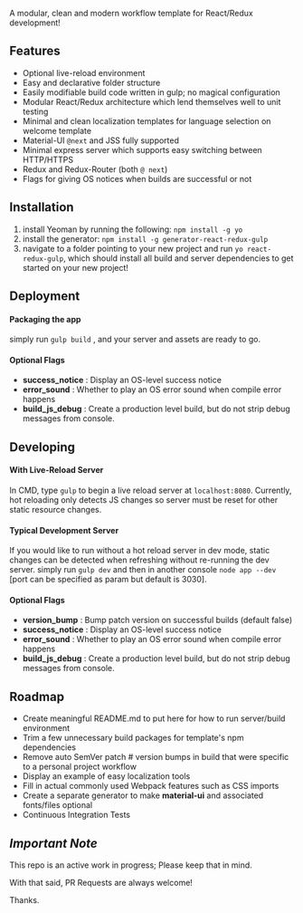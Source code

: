 A modular, clean and modern workflow template for React/Redux development!

## Features ##

- Optional live-reload environment
- Easy and declarative folder structure 
- Easily modifiable build code written in gulp; no magical configuration
- Modular React/Redux architecture which lend themselves well to unit testing
- Minimal and clean localization templates  for language selection on welcome template
- Material-UI `@next` and JSS fully supported
- Minimal express server which supports easy switching between HTTP/HTTPS
- Redux and Redux-Router (both `@ next`)
- Flags for giving OS notices when builds are successful or not


## Installation ##

1) install Yeoman by running the following: `npm install -g yo`
2) install the generator: `npm install -g generator-react-redux-gulp`
3) navigate to a folder pointing to your new project and run `yo react-redux-gulp`, which should install all build and server dependencies to get started on your new project!

## Deployment ##

#### Packaging the app ###
simply run `gulp build` , and your server and assets are ready to go.

#### Optional Flags ###
- **success_notice**  : Display an OS-level success notice
- **error_sound** : Whether to play an OS error sound when compile error happens
- **build_js_debug** : Create a production level build, but do not strip debug messages from console.

## Developing

#### With Live-Reload Server ###

In CMD, type `gulp` to begin a live reload server at `localhost:8080`. 
Currently, hot reloading only detects JS changes so server must be reset for other static resource changes.

#### Typical Development Server ###

If you would like to run without a hot reload server in dev mode, static changes can be detected when refreshing
without re-running the dev server. simply run `gulp dev` and then in another console `node app --dev` 
[port can be specified as param but default is 3030].


#### Optional Flags ###

- **version_bump** : Bump patch version on successful builds (default false)
- **success_notice**  : Display an OS-level success notice
- **error_sound** : Whether to play an OS error sound when compile error happens
- **build_js_debug** : Create a production level build, but do not strip debug messages from console.


## Roadmap ##

- Create meaningful README.md to put here for how to run server/build environment
- Trim a few unnecessary build packages for template's npm dependencies
- Remove auto SemVer patch # version bumps in build that were specific to a personal project workflow
- Display an example of easy localization tools
- Fill in actual commonly used Webpack features such as CSS imports
- Create a separate generator to make **material-ui** and associated fonts/files optional
- Continuous Integration Tests


## *Important Note* ##
This repo is an active work in progress; Please keep that in mind.

With that said, PR Requests are always welcome! 

Thanks.